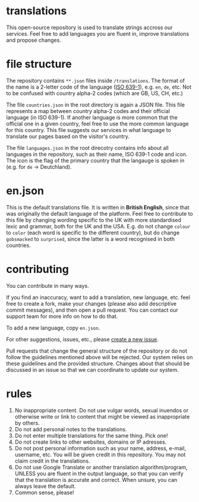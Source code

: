 # translations
This open-source repository is used to translate strings accross our services. Feel free to add languages you are fluent in, improve translations and propose changes.
# file structure
The repository contains `**.json` files inside `/translations`. The format of the name is a 2-letter code of the language ([ISO 639-1](https://en.wikipedia.org/wiki/List_of_ISO_639-1_codes)), e.g. `en`, `de`, etc. Not to be confused with country alpha-2 codes (which are GB, US, CH, etc.)

The file `countries.json` in the root directory is again a JSON file. This file represents a map between country alpha-2 codes and their official language (in ISO 639-1). If another language is more common that the official one in a given country, feel free to use the more common language for this country. This file suggests our services in what language to translate our pages based on the visitor's country.

The file `languages.json` in the root direcotry contains info about all languages in the repository, such as their name, ISO 639-1 code and icon. The icon is the flag of the primary country that the langauge is spoken in (e.g. for `de` -> Deutchland).

# en.json
This is the default translations file. It is written in **British English**, since that was originally the default language of the platform. Feel free to contribute to this file by changing wording specific to the UK with more standardised lexic and grammar, both for the UK and the USA. E.g. do not change `colour` to `color` (each word is specific to the different country), but do change `gobsmacked` to `surprised`, since the latter is a word recognised in both countries.

# contributing
You can contribute in many ways.

If you find an inaccuracy, want to add a translation, new language, etc. feel free to create a fork, make your changes (please also add descriptive commit messages), and then open a pull request. You can contact our support team for more info on how to do that.

To add a new language, copy `en.json`.

For other suggestions, issues, etc., please [create a new issue](https://github.com/CloudNode-pro/translations/issues/new).

Pull requests that change the general structure of the repository or do not follow the guidelines mentioned above will be rejected. Our system relies on these guidelines and the provided structure. Changes about that should be discussed in an issue so that we can coordinate to update our system.

# rules
1. No inappropriate content. Do not use vulgar words, sexual inuendos or otherwise write or link to content that might be viewed as inappropriate by others.
2. Do not add personal notes to the translations.
3. Do not enter multiple translations for the same thing. Pick one!
4. Do not create links to other websites, domains or IP adresses.
5. Do not post personal information such as your name, address, e-mail, username, etc. You will be given credit in this repository. You may not claim credit in the translations.
6. Do not use Google Translate or another translation algorithm/program, UNLESS you are fluent in the output language, so that you can verify that the translation is accurate and correct. When unsure, you can always leave the default.
7. Common sense, please!
